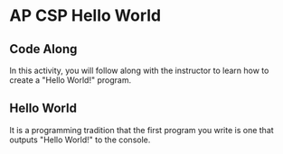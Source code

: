 # AP CSP Hello World

## Code Along
In this activity, you will follow along with the instructor to learn how to create a "Hello World!" program.

## Hello World
It is a programming tradition that the first program you write is one that outputs "Hello World!" to the console.
